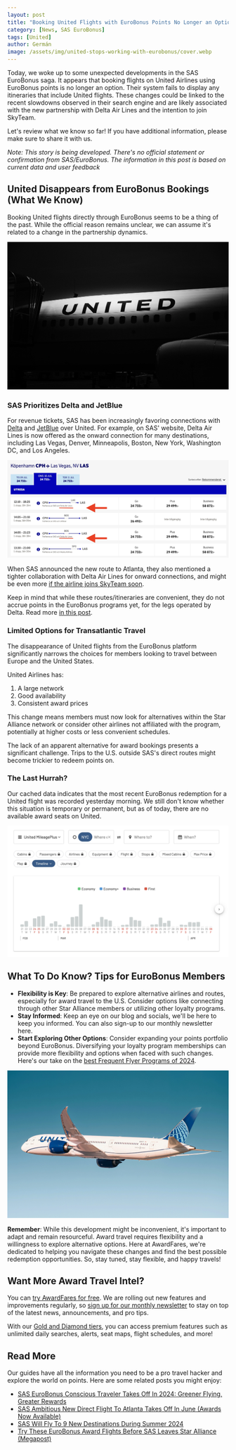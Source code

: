 ```yaml
---
layout: post
title: "Booking United Flights with EuroBonus Points No Longer an Option? (Unconfirmed)"
category: [News, SAS EuroBonus]
tags: [United]
author: Germán
image: /assets/img/united-stops-working-with-eurobonus/cover.webp
---
```


Today, we woke up to some unexpected developments in the SAS EuroBonus saga. It appears that booking flights on United Airlines using EuroBonus points is no longer an option. Their system fails to display any itineraries that include United flights. These changes could be linked to the recent slowdowns observed in their search engine and are likely associated with the new partnership with Delta Air Lines and the intention to join SkyTeam.

Let's review what we know so far! If you have additional information, please make sure to share it with us.

*Note: This story is being developed. There's no official statement or confirmation from SAS/EuroBonus. The information in this post is based on current data and user feedback*

## United Disappears from EuroBonus Bookings (What We Know)

Booking United flights directly through EuroBonus seems to be a thing of the past. While the official reason remains unclear, we can assume it's related to a change in the partnership dynamics.

<img src="../assets/img/united-stops-working-with-eurobonus/united-dark.webp" alt="SAS breaks ties with United as it favors Delta Air Lines ." class="noborder"/>

### SAS Prioritizes Delta and JetBlue

For revenue tickets, SAS has been increasingly favoring connections with [Delta](https://awardfares.com/search?..;z:delta) and [JetBlue](https://awardfares.com/search?..;z:jetblue) over United. For example, on SAS' website, Delta Air Lines is now offered as the onward connection for many destinations, including Las Vegas, Denver, Minneapolis, Boston, New York, Washington DC, and Los Angeles.

<img src="../assets/img/eurobonus-updates-feb-2024/cph-las-delta.webp" alt="SAS tightens cooperation and connections with Delta Air Lines." class="noborder"/>

When SAS announced the new route to Atlanta, they also mentioned a tighter collaboration with Delta Air Lines for onward connections, and might be even more [if the airline joins SkyTeam soon](https://blog.awardfares.com/sas-and-skyteam/).

Keep in mind that while these routes/itineraries are convenient, they do not accrue points in the EuroBonus programs yet, for the legs operated by Delta. Read more [in this post](https://blog.awardfares.com/sas-route-to-atlanta/).

### Limited Options for Transatlantic Travel

The disappearance of United flights from the EuroBonus platform significantly narrows the choices for members looking to travel between Europe and the United States.

United Airlines has:

1. A large network
2. Good availability
3. Consistent award prices

This change means members must now look for alternatives within the Star Alliance network or consider other airlines not affiliated with the program, potentially at higher costs or less convenient schedules.

The lack of an apparent alternative for award bookings presents a significant challenge. Trips to the U.S. outside SAS's direct routes might become trickier to redeem points on.

### The Last Hurrah?

Our cached data indicates that the most recent EuroBonus redemption for a United flight was recorded yesterday morning. We still don't know whether this situation is temporary or permanent, but as of today, there are no available award seats on United.

<img src="../assets/img/united-stops-working-with-eurobonus/af-old-data.webp" alt="SAS EuroBonus stops displaying availability on United Flights." class="noborder"/>

## What To Do Know? Tips for EuroBonus Members

- **Flexibility is Key**: Be prepared to explore alternative airlines and routes, especially for award travel to the U.S. Consider options like connecting through other Star Alliance members or utilizing other loyalty programs.
- **Stay Informed**: Keep an eye on our blog and socials, we'll be here to keep you informed. You can also sign-up to our monthly newsletter here.
- **Start Exploring Other Options**: Consider expanding your points portfolio beyond EuroBonus. Diversifying your loyalty program memberships can provide more flexibility and options when faced with such changes. Here's our take on the [best Frequent Flyer Programs of 2024](https://blog.awardfares.com/frequent-flyer-programs-2024/).
  
<img src="../assets/img/united-stops-working-with-eurobonus/united-787.webp" alt="United Airlines 787." class="noborder"/>

**Remember**: While this development might be inconvenient, it's important to adapt and remain resourceful. Award travel requires flexibility and a willingness to explore alternative options. Here at AwardFares, we're dedicated to helping you navigate these changes and find the best possible redemption opportunities. So, stay tuned, stay flexible, and happy travels!

## Want More Award Travel Intel?

You can [try AwardFares for free](https://awardfares.com/). We are rolling out new features and improvements regularly, so [sign up for our monthly newsletter](https://awardfares.com/newsletter) to stay on top of the latest news, announcements, and pro tips.

With our [Gold and Diamond tiers](https://awardfares.com/pricing), you can access premium features such as unlimited daily searches, alerts, seat maps, flight schedules, and more!

## Read More

Our guides have all the information you need to be a pro travel hacker and explore the world on points. Here are some related posts you might enjoy:

* [SAS EuroBonus Conscious Traveler Takes Off In 2024: Greener Flying, Greater Rewards](https://blog.awardfares.com/sas-eurobonus-conscious-traveler/)
* [SAS Ambitious New Direct Flight To Atlanta Takes Off In June (Awards Now Available)](https://blog.awardfares.com/sas-route-to-atlanta/)
* [SAS Will Fly To 9 New Destinations During Summer 2024](https://blog.awardfares.com/sas-summer-2024/)
* [Try These EuroBonus Award Flights Before SAS Leaves Star Alliance (Megapost)](https://blog.awardfares.com/eurobonus-star-alliance-awards/)
